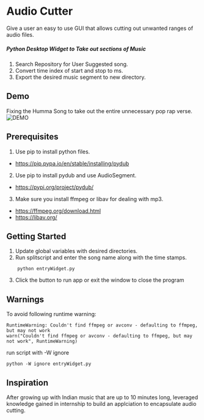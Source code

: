 # Audio Cutter

<p>

Give a user an easy to use GUI that allows cutting out unwanted ranges of audio files.

</p>

##### Python Desktop Widget to Take out sections of Music

1. Search Repository for User Suggested song.
2. Convert time index of start and stop to ms.
3. Export the desired music segment to new directory.


## Demo

Fixing the Humma Song to take out the entire unnecessary pop rap verse.
![DEMO](https://github.com/athom031/InternAudioScripts/blob/master/AudioCutter/Demo.png)

## Prerequisites

1. Use pip to install python files.
* https://pip.pypa.io/en/stable/installing/pydub
2. Use pip to install pydub and use AudioSegment.
* https://pypi.org/project/pydub/
3. Make sure you install ffmpeg or libav for dealing with mp3.
* https://ffmpeg.org/download.html
* https://libav.org/

## Getting Started

1. Update global variables with desired directories.
2. Run splitscript and enter the song name along with the time stamps.
```
    python entryWidget.py
```
3. Click the button to run app or exit the window to close the program

## Warnings
To avoid following runtime warning:
```
RuntimeWarning: Couldn't find ffmpeg or avconv - defaulting to ffmpeg, but may not work
warn("Couldn't find ffmpeg or avconv - defaulting to ffmpeg, but may not work", RuntimeWarning)
```
run script with -W ignore
```
python -W ignore entryWidget.py
```

## Inspiration

After growing up with Indian music that are up to 10 minutes long, leveraged knowledge gained in internship to build an applciation to encapsulate audio cutting.
